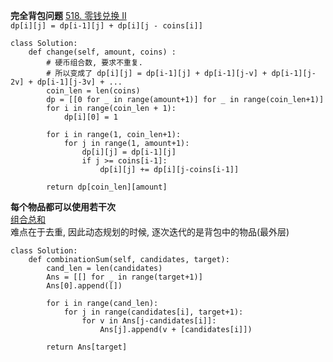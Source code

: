 **完全背包问题**
[518. 零钱兑换 II](https://leetcode-cn.com/problems/coin-change-2/)  
```dp[i][j] = dp[i-1][j] + dp[i][j - coins[i]]```

```
class Solution:
    def change(self, amount, coins) :
        # 硬币组合数, 要求不重复. 
        # 所以变成了 dp[i][j] = dp[i-1][j] + dp[i-1][j-v] + dp[i-1][j-2v] + dp[i-1][j-3v] + ...
        coin_len = len(coins)
        dp = [[0 for _ in range(amount+1)] for _ in range(coin_len+1)]
        for i in range(coin_len + 1):
            dp[i][0] = 1 
 
        for i in range(1, coin_len+1):
            for j in range(1, amount+1):
                dp[i][j] = dp[i-1][j]
                if j >= coins[i-1]:
                    dp[i][j] += dp[i][j-coins[i-1]]

        return dp[coin_len][amount]
```

**每个物品都可以使用若干次**  
[组合总和](https://leetcode-cn.com/problems/combination-sum/)  
难点在于去重, 因此动态规划的时候, 逐次迭代的是背包中的物品(最外层)  

```
class Solution:
    def combinationSum(self, candidates, target):
        cand_len = len(candidates)
        Ans = [[] for _ in range(target+1)]
        Ans[0].append([])

        for i in range(cand_len):
            for j in range(candidates[i], target+1):
                for v in Ans[j-candidates[i]]:
                    Ans[j].append(v + [candidates[i]])
        
        return Ans[target]
```

